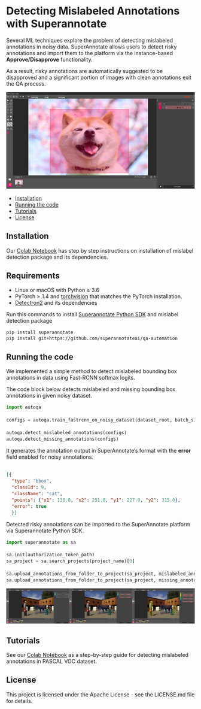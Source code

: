 # Detecting Mislabeled Annotations with Superannotate

Several ML techniques explore the problem of detecting mislabeled annotations in noisy data. SuperAnnotate allows users to detect risky annotations and import them to the platform via the instance-based **Approve/Disapprove** functionality.

As a result, risky annotations are automatically suggested to be disapproved and a significant portion of images with clean annotations exit the QA process.


![ApproveDisapprove](figures/ApproveDisapprove.png)


- [Installation](#installation)
- [Running the code](#running-the-code)
- [Tutorials](#tutorials)
- [License](License)


## Installation

Our [Colab Notebook](https://colab.research.google.com/drive/1Xbt3dxkmX4ozQhdY_vnHXAH67OUeg0Nj#scrollTo=FAU5T1yp4Ui2&uniqifier=2) has step by step instructions on installation of mislabel detection package and its dependencies.  

## Requirements
- Linux or macOS with Python ≥ 3.6
- PyTorch ≥ 1.4 and [torchvision](https://github.com/pytorch/vision/) that matches the PyTorch installation.
- [Detectron2](https://github.com/facebookresearch/detectron2) and its dependencies

Run this commands to install [Superannotate Python SDK](https://github.com/superannotateai/superannotate-python-sdk) and mislabel detection package

    pip install superannotate
    pip install git+https://github.com/superannotateai/qa-automation

## Running the code


We implemented a simple method to detect mislabeled bounding box annotations in data using Fast-RCNN softmax logits. 

The code block below detects mislabeled and missing bounding box annotations in given noisy dataset.

```python
import autoqa

configs = autoqa.train_fastrcnn_on_noisy_dataset(dataset_root, batch_size = 4, num_iter = 200)

autoqa.detect_mislabeled_annotations(configs)
autoqa.detect_missing_annotations(configs)
```
It generates the annotation output in SuperAnnotate’s format with the **error** field enabled for noisy annotations. 

```json

[{
  "type": "bbox",
  "classId": 9,
  "className": "cat", 
  "points": {"x1": 130.0, "x2": 251.0, "y1": 227.0, "y2": 315.0},
  "error": true
  }]
```

Detected risky annotations can be imported to the SuperAnnotate platform via Superannotate Python SDK.  


```python
import superannotate as sa

sa.init(authorization_token_path)
sa_project = sa.search_projects(project_name)[0]

sa.upload_annotations_from_folder_to_project(sa_project, mislabeled_annotations_root)
sa.upload_annotations_from_folder_to_project(sa_project, missing_annotations_root)

```
![SDKUpload](figures/sdk_upload.png)


## Tutorials

See our [Colab Notebook](https://colab.research.google.com/drive/1Xbt3dxkmX4ozQhdY_vnHXAH67OUeg0Nj#scrollTo=FAU5T1yp4Ui2&uniqifier=2) as a step-by-step guide for detecting mislabeled annotations in PASCAL VOC dataset.  

## License

This project is licensed under the Apache License - see the LICENSE.md file for details.




